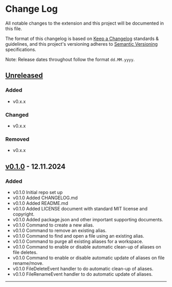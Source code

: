 # Change Log

All notable changes to the extension and this project will be documented in this file.

The format of this changelog is based on [Keep a Changelog](http://keepachangelog.com/) standards & guidelines,
and this project's versioning adheres to [Semantic Versioning](https://semver.org/) specifications.

Note: Release dates throughout follow the format `dd.MM.yyyy`.

## [Unreleased]

### Added
- v0.x.x

### Changed
- v0.x.x

### Removed
- v0.x.x



## [v0.1.0] - 12.11.2024

### Added
- v0.1.0 Initial repo set up
- v0.1.0 Added CHANGELOG.md
- v0.1.0 Added README.md
- v0.1.0 Added LICENSE document with standard MIT license and copyright.
- v0.1.0 Added package.json and other important supporting documents.
- v0.1.0 Command to create a new alias.
- v0.1.0 Command to remove an existing alias.
- v0.1.0 Command to find and open a file using an existing alias.
- v0.1.0 Command to purge all existing aliases for a workspace.
- v0.1.0 Command to enable or disable automatic clean-up of aliases on file deletes.
- v0.1.0 Command to enable or disable automatic update of aliases on file rename/move.
- v0.1.0 FileDeleteEvent handler to do automatic clean-up of aliases.
- v0.1.0 FileRenameEvent handler to do automatic update of aliases.


***

[unreleased]: https://github.com/andyp-22/ffva/compare/v0.1.0...HEAD
[v0.1.0]: https://github.com/andyp-22/ffva/releases/tag/v0.1.0
